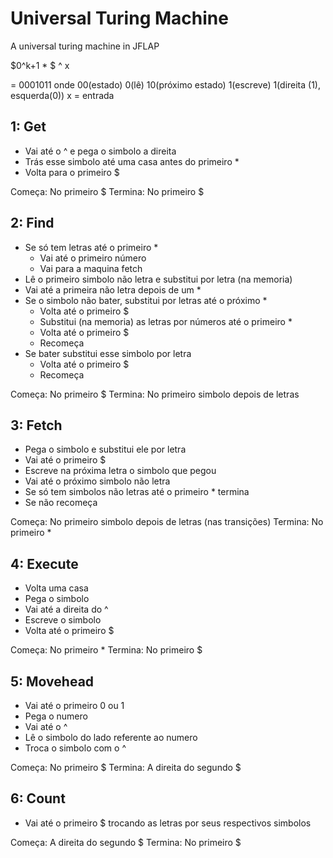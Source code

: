 # Universal Turing Machine
A universal turing machine in JFLAP

$0^k+1 * <M> $ ^ x
  
<M> = 0001011 onde 00(estado) 0(lê) 10(próximo estado) 1(escreve) 1(direita (1), esquerda(0))
x = entrada

## 1: Get

- Vai até o ^ e pega o simbolo a direita
- Trás esse simbolo até uma casa antes do primeiro *
- Volta para o primeiro $

Começa: No primeiro $
Termina: No primeiro $

## 2: Find

- Se só tem letras até o primeiro *
  - Vai até o primeiro número
  - Vai para a maquina fetch
- Lê o primeiro simbolo não letra e substitui por letra (na memoria)
- Vai até a primeira não letra depois de um *
- Se o simbolo não bater, substitui por letras até o próximo *
  - Volta até o primeiro $
  - Substitui (na memoria) as letras por números até o primeiro *
  - Volta até o primeiro $
  - Recomeça
- Se bater substitui esse simbolo por letra
  - Volta até o primeiro $
  - Recomeça
  
Começa: No primeiro $
Termina: No primeiro simbolo depois de letras

## 3: Fetch

- Pega o simbolo e substitui ele por letra
- Vai até o primeiro $
- Escreve na próxima letra o simbolo que pegou
- Vai até o próximo simbolo não letra
- Se só tem simbolos não letras até o primeiro * termina
- Se não recomeça

Começa: No primeiro simbolo depois de letras (nas transições)
Termina: No primeiro *

## 4: Execute

- Volta uma casa
- Pega o simbolo
- Vai até a direita do ^
- Escreve o simbolo
- Volta até o primeiro $

Começa: No primeiro *
Termina: No primeiro $

## 5: Movehead

- Vai até o primeiro 0 ou 1
- Pega o numero
- Vai até o ^
- Lê o simbolo do lado referente ao numero
- Troca o simbolo com o ^

Começa: No primeiro $
Termina: A direita do segundo $

## 6: Count

- Vai até o primeiro $ trocando as letras por seus respectivos simbolos

Começa: A direita do segundo $
Termina: No primeiro $
